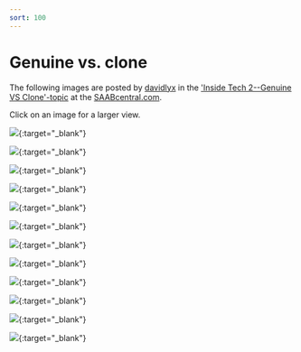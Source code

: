 ```yaml
---
sort: 100
---
```


# Genuine vs. clone

The following images are posted by [davidlyx](https://www.saabcentral.com/conversations/add?to=davidlyx) in the ['Inside Tech 2--Genuine VS Clone'-topic](https://www.saabcentral.com/threads/inside-tech-2-genuine-vs-clone.713162/) at the [SAABcentral.com](https://www.saabcentral.com).

Click on an image for a larger view.

[![](genuine_vs_clone_01.webp)](genuine_vs_clone_01.webp){:target="\_blank"}

[![](genuine_vs_clone_02.webp)](genuine_vs_clone_02.webp){:target="\_blank"}

[![](genuine_vs_clone_03.webp)](genuine_vs_clone_03.webp){:target="\_blank"}

[![](genuine_vs_clone_04.webp)](genuine_vs_clone_04.webp){:target="\_blank"}

[![](genuine_vs_clone_05.webp)](genuine_vs_clone_05.webp){:target="\_blank"}

[![](genuine_vs_clone_06.webp)](genuine_vs_clone_06.webp){:target="\_blank"}

[![](genuine_vs_clone_07.webp)](genuine_vs_clone_07.webp){:target="\_blank"}

[![](genuine_vs_clone_08.webp)](genuine_vs_clone_08.webp){:target="\_blank"}

[![](genuine_vs_clone_09.webp)](genuine_vs_clone_09.webp){:target="\_blank"}

[![](genuine_vs_clone_10.webp)](genuine_vs_clone_10.webp){:target="\_blank"}

[![](genuine_vs_clone_11.webp)](genuine_vs_clone_11.webp){:target="\_blank"}

[![](genuine_vs_clone_12.webp)](genuine_vs_clone_12.webp){:target="\_blank"}
